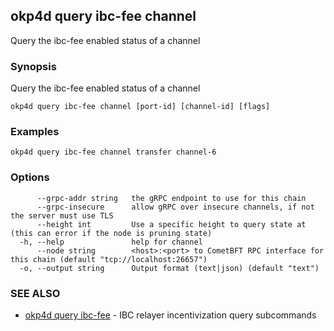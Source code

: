 ## okp4d query ibc-fee channel

Query the ibc-fee enabled status of a channel

### Synopsis

Query the ibc-fee enabled status of a channel

```
okp4d query ibc-fee channel [port-id] [channel-id] [flags]
```

### Examples

```
okp4d query ibc-fee channel transfer channel-6
```

### Options

```
      --grpc-addr string   the gRPC endpoint to use for this chain
      --grpc-insecure      allow gRPC over insecure channels, if not the server must use TLS
      --height int         Use a specific height to query state at (this can error if the node is pruning state)
  -h, --help               help for channel
      --node string        <host>:<port> to CometBFT RPC interface for this chain (default "tcp://localhost:26657")
  -o, --output string      Output format (text|json) (default "text")
```

### SEE ALSO

* [okp4d query ibc-fee](okp4d_query_ibc-fee.md)	 - IBC relayer incentivization query subcommands
